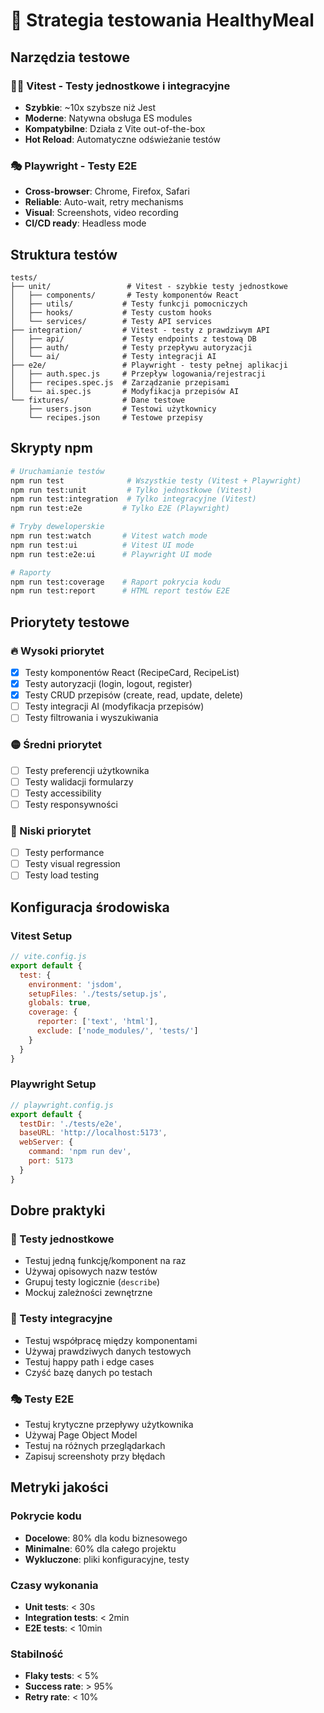 # 🧪 Strategia testowania HealthyMeal

## Narzędzia testowe

### 🏃‍♂️ Vitest - Testy jednostkowe i integracyjne
- **Szybkie**: ~10x szybsze niż Jest
- **Moderne**: Natywna obsługa ES modules
- **Kompatybilne**: Działa z Vite out-of-the-box
- **Hot Reload**: Automatyczne odświeżanie testów

### 🎭 Playwright - Testy E2E
- **Cross-browser**: Chrome, Firefox, Safari
- **Reliable**: Auto-wait, retry mechanisms
- **Visual**: Screenshots, video recording
- **CI/CD ready**: Headless mode

## Struktura testów

```
tests/
├── unit/                 # Vitest - szybkie testy jednostkowe
│   ├── components/       # Testy komponentów React
│   ├── utils/           # Testy funkcji pomocniczych
│   ├── hooks/           # Testy custom hooks
│   └── services/        # Testy API services
├── integration/         # Vitest - testy z prawdziwym API
│   ├── api/             # Testy endpoints z testową DB
│   ├── auth/            # Testy przepływu autoryzacji
│   └── ai/              # Testy integracji AI
├── e2e/                 # Playwright - testy pełnej aplikacji
│   ├── auth.spec.js     # Przepływ logowania/rejestracji
│   ├── recipes.spec.js  # Zarządzanie przepisami
│   └── ai.spec.js       # Modyfikacja przepisów AI
└── fixtures/            # Dane testowe
    ├── users.json       # Testowi użytkownicy
    └── recipes.json     # Testowe przepisy
```

## Skrypty npm

```bash
# Uruchamianie testów
npm run test              # Wszystkie testy (Vitest + Playwright)
npm run test:unit         # Tylko jednostkowe (Vitest)
npm run test:integration  # Tylko integracyjne (Vitest)
npm run test:e2e         # Tylko E2E (Playwright)

# Tryby deweloperskie
npm run test:watch       # Vitest watch mode
npm run test:ui          # Vitest UI mode
npm run test:e2e:ui      # Playwright UI mode

# Raporty
npm run test:coverage    # Raport pokrycia kodu
npm run test:report      # HTML report testów E2E
```

## Priorytety testowe

### 🔥 Wysoki priorytet
- [x] Testy komponentów React (RecipeCard, RecipeList)
- [x] Testy autoryzacji (login, logout, register)
- [x] Testy CRUD przepisów (create, read, update, delete)
- [ ] Testy integracji AI (modyfikacja przepisów)
- [ ] Testy filtrowania i wyszukiwania

### 🟡 Średni priorytet  
- [ ] Testy preferencji użytkownika
- [ ] Testy walidacji formularzy
- [ ] Testy accessibility
- [ ] Testy responsywności

### 🔵 Niski priorytet
- [ ] Testy performance
- [ ] Testy visual regression
- [ ] Testy load testing

## Konfiguracja środowiska

### Vitest Setup
```js
// vite.config.js
export default {
  test: {
    environment: 'jsdom',
    setupFiles: './tests/setup.js',
    globals: true,
    coverage: {
      reporter: ['text', 'html'],
      exclude: ['node_modules/', 'tests/']
    }
  }
}
```

### Playwright Setup
```js
// playwright.config.js
export default {
  testDir: './tests/e2e',
  baseURL: 'http://localhost:5173',
  webServer: {
    command: 'npm run dev',
    port: 5173
  }
}
```

## Dobre praktyki

### 🧪 Testy jednostkowe
- Testuj jedną funkcję/komponent na raz
- Używaj opisowych nazw testów
- Grupuj testy logicznie (`describe`)
- Mockuj zależności zewnętrzne

### 🔗 Testy integracyjne
- Testuj współpracę między komponentami
- Używaj prawdziwych danych testowych
- Testuj happy path i edge cases
- Czyść bazę danych po testach

### 🎭 Testy E2E
- Testuj krytyczne przepływy użytkownika
- Używaj Page Object Model
- Testuj na różnych przeglądarkach
- Zapisuj screenshoty przy błędach

## Metryki jakości

### Pokrycie kodu
- **Docelowe**: 80% dla kodu biznesowego
- **Minimalne**: 60% dla całego projektu
- **Wykluczone**: pliki konfiguracyjne, testy

### Czasy wykonania
- **Unit tests**: < 30s
- **Integration tests**: < 2min
- **E2E tests**: < 10min

### Stabilność
- **Flaky tests**: < 5%
- **Success rate**: > 95%
- **Retry rate**: < 10% 